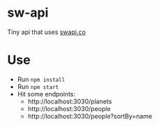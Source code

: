 # sw-api
Tiny api that uses [swapi.co](https://swapi.co)

# Use
* Run `npm install`
* Run `npm start`
* Hit some endpoints:
    * http://localhost:3030/planets
    * http://localhost:3030/people
    * http://localhost:3030/people?sortBy=name 

